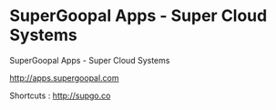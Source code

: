 SuperGoopal Apps - Super Cloud Systems
===========

SuperGoopal Apps - Super Cloud Systems

http://apps.supergoopal.com

Shortcuts : http://supgo.co
